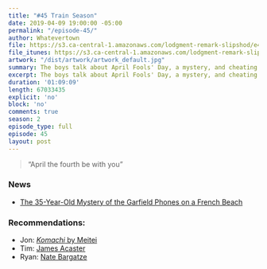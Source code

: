 ```yaml
---
title: "#45 Train Season"
date: 2019-04-09 19:00:00 -05:00
permalink: "/episode-45/"
author: Whatevertown
file: https://s3.ca-central-1.amazonaws.com/lodgment-remark-slipshod/e45.mp3
file_itunes: https://s3.ca-central-1.amazonaws.com/lodgment-remark-slipshod/e45.m4a
artwork: "/dist/artwork/artwork_default.jpg"
summary: The boys talk about April Fools' Day, a mystery, and cheating in school.
excerpt: The boys talk about April Fools' Day, a mystery, and cheating in school.
duration: '01:09:09'
length: 67033435
explicit: 'no'
block: 'no'
comments: true
season: 2
episode_type: full
episode: 45
layout: post
---
```


> “April the fourth be with you”

### News

- [The 35-Year-Old Mystery of the Garfield Phones on a French Beach](https://www.atlasobscura.com/articles/garfield-phone-beach)

### Recommendations:

- Jon: [*Komachi* by Meitei](https://metronrecords.bandcamp.com/album/komachi)
- Tim: [James Acaster](https://letterboxd.com/film/james-acaster-repertoire/)
- Ryan:  [Nate Bargatze](https://letterboxd.com/film/nate-bargatze-the-tennessee-kid/)
